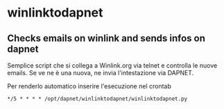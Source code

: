 # winlinktodapnet
Checks emails on winlink and sends infos on dapnet
--------------

Semplice script che si collega a Winlink.org via telnet
e controlla le nuove emails.
Se ve ne è una nuova, ne invia l'intestazione via DAPNET.

Per renderlo automatico inserire l'esecuzione nel crontab
```
*/5 * * * * /opt/dapnet/winlinktodapnet/winlinktodapnet.py
```

